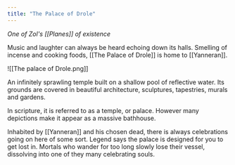 ```yaml
---
title: "The Palace of Drole"
---
```

*One of Zol's [[Planes]] of existence*

Music and laughter can always be heard echoing down its halls. Smelling of incense and cooking foods, [[The Palace of Drole]] is home to [[Yanneran]].

![[The palace of Drole.png]]

An infinitely sprawling temple built on a shallow pool of reflective water. Its grounds are covered in beautiful architecture, sculptures, tapestries, murals and gardens.

In scripture, it is referred to as a temple, or palace. However many depictions make it appear as a massive bathhouse.

Inhabited by [[Yanneran]] and his chosen dead, there is always celebrations going on here of some sort. Legend says the palace is designed for you to get lost in. Mortals who wander for too long slowly lose their vessel, dissolving into one of they many celebrating souls.